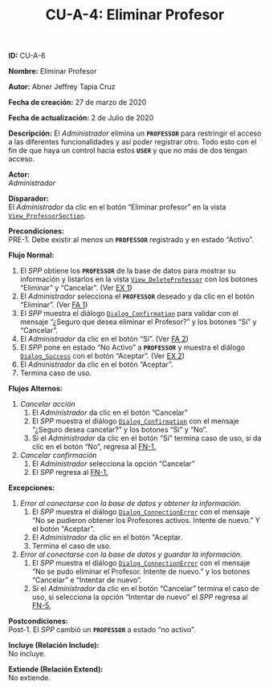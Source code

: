 ﻿---
layout: page
title: "CU-A-4: Eliminar Profesor"
permalink: /design-specification/uc-descriptions/administrator/cu-a-4/
hide_hero: true
---

**ID:** CU-A-6

**Nombre:** Eliminar Profesor

**Autor:** Abner Jeffrey Tapia Cruz

**Fecha de creación:** 27 de marzo de 2020

**Fecha de actualización:** 2 de Julio de 2020

**Descripción:** 
El *Administrador* elimina un **`PROFESSOR`** para restringir el acceso a las diferentes funcionalidades y así poder registrar otro. Todo esto con el fin de que haya un control hacia estos **`USER`** y que no más de dos tengan acceso.

**Actor:**  
*Administrador*

**Disparador:**  
El *Administrador* da clic en el botón “Eliminar profesor” en la vista [`View_ProfessorSection`][VPSN].

**Precondiciones:**  
PRE-1. Debe existir al menos un **`PROFESSOR`** registrado y en estado “Activo”.

**Flujo Normal:**  
  1. <a id="FN1"><i></i></a>El *SPP* obtiene los **`PROFESSOR`** de la base de datos para mostrar su información y listarlos en la vista [`View_DeleteProfessor`][VDPR] con los botones “Eliminar” y “Cancelar”. (Ver <a href="#EX1">EX 1</a>)
  2. El *Administrador* selecciona el **`PROFESSOR`** deseado y da clic en el botón “Eliminar”. (Ver <a href="#FA1">FA 1</a>)
  3. El *SPP* muestra el diálogo [`Dialog_Confirmation`][DLCO] para validar con el mensaje “¿Seguro que desea eliminar el Profesor?” y los botones “Sí” y “Cancelar”.
  4. El *Administrador* da clic en el botón “Sí”. (Ver <a href="#FA2">FA 2</a>)
  5. <a id="FN5"><i></i></a>El *SPP* pone en estado “No Activo” a **`PROFESSOR`** y muestra el diálogo [`Dialog_Success`][DLSU] con el botón “Aceptar”. (Ver <a href="#EX2">EX 2</a>)
  6. El *Administrador* da clic en el botón “Aceptar”.
  7. Termina caso de uso.

**Flujos Alternos:**  

1. <a id="FA1"><i></i></a>*Cancelar acción*
	1. El *Administrador* da clic en el botón “Cancelar”
	2. El *SPP* muestra el diálogo [`Dialog_Confirmation`][DLCO] con el mensaje “¿Seguro desea cancelar?” y los botones “Sí” y “No”.
	3. Si el *Administrador* da clic en el botón “Sí” termina caso de uso, si da clic en el botón “No”, regresa al <a href="#FN1">FN-1.</a>
2. <a id="FA2"><i></i></a>*Cancelar confirmación*
	1. El *Administrador* selecciona la opción “Cancelar”
	2. El *SPP* regresa al <a href="#FN1">FN-1.</a>

**Excepciones:**  

1. <a id="EX1"><i></i></a>*Error al conectarse con la base de datos y obtener la información.*
	1. El *SPP* muestra el diálogo [`Dialog_ConnectionError`][DLCE] con el mensaje “No se pudieron obtener los Profesores activos. Intente de nuevo.” Y el botón "Aceptar".
	2. El *Administrador* da clic en el botón "Aceptar.
	3. Termina el caso de uso.
2. <a id="EX2"><i></i></a>*Error al conectarse con la base de datos y guardar la información.*
	1. El *SPP* muestra el diálogo [`Dialog_ConnectionError`][DLCE] con el mensaje “No se pudo eliminar el Profesor. Intente de nuevo.” y los botones “Cancelar” e “Intentar de nuevo”.
	2. Si el *Administrador* da clic en el botón “Cancelar” termina el caso de uso, si selecciona la opción “Intentar de nuevo” el *SPP* regresa al <a href="#FN5">FN-5.</a>

**Postcondiciones:**  
Post-1. El *SPP* cambió un **`PROFESSOR`** a estado “no activo”.

**Incluye (Relación Include):**  
No incluye.

**Extiende (Relación Extend):**  
No extiende.

[VPSN]: https://raw.githubusercontent.com/Phalord/PracticasProfesionales/gh-pages/assets/imgs/prototypes/administrator/View_ProfessorSection.png "`View_ProfessorSection` Prototype"
[DLCE]: https://raw.githubusercontent.com/Phalord/PracticasProfesionales/gh-pages/assets/imgs/prototypes/generals/Dialog_ConnectionError.png "`Dialog_ConnectionError` Prototype"
[DLCO]: https://raw.githubusercontent.com/Phalord/PracticasProfesionales/gh-pages/assets/imgs/prototypes/generals/Dialog_Confirmation.png "`Dialog_Confirmation` Prototype"
[DLSU]: https://raw.githubusercontent.com/Phalord/PracticasProfesionales/gh-pages/assets/imgs/prototypes/generals/Dialog_Success.png "`Dialog_Success` Prototype"
[VDPR]: https://raw.githubusercontent.com/Phalord/PracticasProfesionales/gh-pages/assets/imgs/prototypes/administrator/View_DeleteProfessor.png "`View_DeleteProfessor` Prototype" 